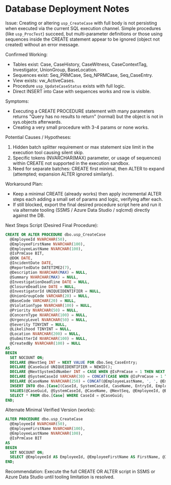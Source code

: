 # Database Deployment Notes

Issue: Creating or altering `usp_CreateCase` with full body is not persisting when executed via the current SQL execution channel. Simple procedures (like `usp_ProcTest`) succeed, but multi-parameter definitions or those using sequences inside the CREATE statement appear to be ignored (object not created) without an error message.

Confirmed Working:

- Tables exist: Case, CaseHistory, CaseWitness, CaseContextTag, Investigator, UnionGroup, BaseLocation.
- Sequences exist: Seq_PRMCase, Seq_NPRMCase, Seq_CaseEntry.
- View exists: vw_ActiveCases.
- Procedure `usp_UpdateCaseStatus` exists with full logic.
- Direct INSERT into Case with sequences works and row is visible.

Symptoms:

- Executing a CREATE PROCEDURE statement with many parameters returns "Query has no results to return" (normal) but the object is not in sys.objects afterwards.
- Creating a very small procedure with 3-4 params or none works.

Potential Causes / Hypotheses:

1. Hidden batch splitter requirement or max statement size limit in the execution tool causing silent skip.
2. Specific tokens (NVARCHAR(MAX) parameter, or usage of sequences) within CREATE not supported in the execution sandbox.
3. Need for separate batches: CREATE first minimal, then ALTER to expand (attempted; expansion ALTER ignored similarly).

Workaround Plan:

- Keep a minimal CREATE (already works) then apply incremental ALTER steps each adding a small set of params and logic, verifying after each.
- If still blocked, export the final desired procedure script here and run it via alternate tooling (SSMS / Azure Data Studio / sqlcmd) directly against the DB.

Next Steps Script (Desired Final Procedure):

```sql
CREATE OR ALTER PROCEDURE dbo.usp_CreateCase
  @EmployeeId NVARCHAR(50),
  @EmployeeFirstName NVARCHAR(100),
  @EmployeeLastName NVARCHAR(100),
  @IsPrmCase BIT,
  @DOK DATE,
  @IncidentDate DATE,
  @ReportedDate DATETIME2(7),
  @Description NVARCHAR(MAX) = NULL,
  @Summary NVARCHAR(MAX) = NULL,
  @InvestigationDeadline DATE = NULL,
  @ClosureDeadline DATE = NULL,
  @InvestigatorId UNIQUEIDENTIFIER = NULL,
  @UnionGroupCode VARCHAR(20) = NULL,
  @BaseCode VARCHAR(20) = NULL,
  @ViolationType NVARCHAR(100) = NULL,
  @Priority NVARCHAR(50) = NULL,
  @ConcernType NVARCHAR(100) = NULL,
  @UrgencyLevel NVARCHAR(50) = NULL,
  @Severity TINYINT = NULL,
  @Likelihood TINYINT = NULL,
  @Location NVARCHAR(200) = NULL,
  @SubmitterId NVARCHAR(100) = NULL,
  @CreatedBy NVARCHAR(100) = NULL
AS
BEGIN
  SET NOCOUNT ON;
  DECLARE @NextSeq INT = NEXT VALUE FOR dbo.Seq_CaseEntry;
  DECLARE @CaseGuid UNIQUEIDENTIFIER = NEWID();
  DECLARE @NextSystemIdNumber INT = CASE WHEN @IsPrmCase = 1 THEN NEXT VALUE FOR dbo.Seq_PRMCase ELSE NEXT VALUE FOR dbo.Seq_NPRMCase END;
  DECLARE @SystemCaseId VARCHAR(30) = CONCAT(CASE WHEN @IsPrmCase = 1 THEN 'PRM-AFA-' ELSE 'NPRM-AFA-' END, RIGHT(CONCAT('0000', @NextSystemIdNumber),4));
  DECLARE @CaseName NVARCHAR(250) = CONCAT(@EmployeeLastName, ', ', @EmployeeFirstName, ' ', @EmployeeId);
  INSERT INTO dbo.[Case](CaseId, SystemCaseId, CaseName, EntryId, EmployeeId, EmployeeFirstName, EmployeeLastName, UnionGroupCode, ViolationType, Severity, Likelihood, Status, Priority, DOK, IncidentDate, ReportedDate, InvestigatorId, BaseCode, RiskScore, LitigationHold, Description, Summary, InvestigationDeadline, ClosureDeadline, CloseoutScheduled, EruCompleted, Location, ConcernType, UrgencyLevel, IsPrmCase, FoiNeeded, SubmitterId, CreatedOn, CreatedBy)
  VALUES(@CaseGuid, @SystemCaseId, @CaseName, @NextSeq, @EmployeeId, @EmployeeFirstName, @EmployeeLastName, @UnionGroupCode, @ViolationType, @Severity, @Likelihood, 'New', @Priority, @DOK, @IncidentDate, @ReportedDate, @InvestigatorId, @BaseCode, NULL, 0, @Description, @Summary, @InvestigationDeadline, @ClosureDeadline, 0, 0, @Location, @ConcernType, @UrgencyLevel, @IsPrmCase, 0, @SubmitterId, SYSUTCDATETIME(), @CreatedBy);
  SELECT * FROM dbo.[Case] WHERE CaseId = @CaseGuid;
END;
```

Alternate Minimal Verified Version (works):

```sql
ALTER PROCEDURE dbo.usp_CreateCase
  @EmployeeId NVARCHAR(50),
  @EmployeeFirstName NVARCHAR(100),
  @EmployeeLastName NVARCHAR(100),
  @IsPrmCase BIT
AS
BEGIN
  SET NOCOUNT ON;
  SELECT @EmployeeId AS EmployeeId, @EmployeeFirstName AS FirstName, @IsPrmCase AS IsPrmCase;
END;
```

Recommendation: Execute the full CREATE OR ALTER script in SSMS or Azure Data Studio until tooling limitation is resolved.
